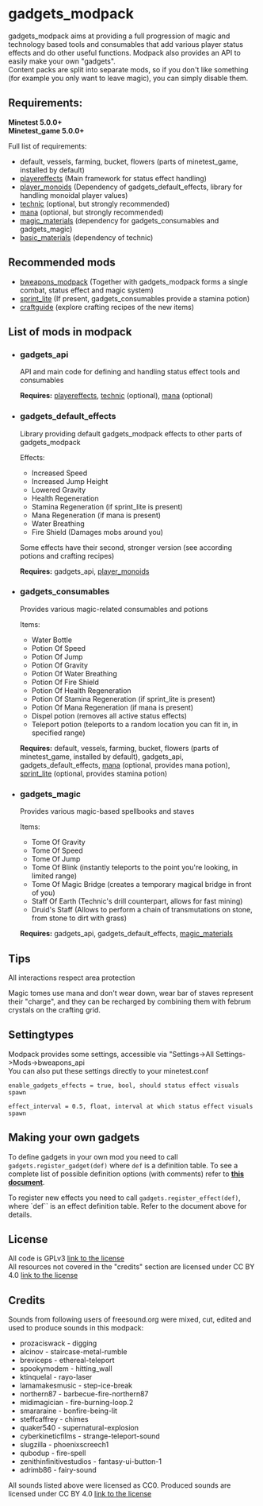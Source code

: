 # gadgets_modpack
gadgets_modpack aims at providing a full progression of magic and technology based tools and consumables that add various player status effects and do other useful functions. Modpack also provides an API to easily make your own "gadgets".  
Content packs are split into separate mods, so if you don't like something (for example you only want to leave magic), you can simply disable them.  

## Requirements:

**Minetest 5.0.0+**  
**Minetest_game 5.0.0+**  

Full list of requirements:

- default, vessels, farming, bucket, flowers (parts of minetest_game, installed by default)
- [playereffects](https://repo.or.cz/minetest_playereffects.git) (Main framework for status effect handling)
- [player_monoids](https://github.com/minetest-mods/player_monoids) (Dependency of gadgets_default_effects, library for handling monoidal player values)
- [technic](https://github.com/minetest-mods/technic) (optional, but strongly recommended)
- [mana](https://repo.or.cz/minetest_mana.git) (optional, but strongly recommended)
- [magic_materials](https://github.com/ClockGen/magic_materials) (dependency for gadgets_consumables and gadgets_magic)
- [basic_materials](https://gitlab.com/VanessaE/basic_materials) (dependency of technic)

## Recommended mods

- [bweapons_modpack](https://github.com/ClockGen/bweapons_modpack) (Together with gadgets_modpack forms a single combat, status effect and magic system)
- [sprint_lite](https://github.com/ClockGen/sprint_lite) (If present, gadgets_consumables provide a stamina potion)
- [craftguide](https://github.com/minetest-mods/craftguide) (explore crafting recipes of the new items)

## List of mods in modpack
- ### gadgets_api

    API and main code for defining and handling status effect tools and consumables

    **Requires:** [playereffects](https://repo.or.cz/minetest_playereffects.git), [technic](https://github.com/minetest-mods/technic) (optional), [mana](https://repo.or.cz/minetest_mana.git) (optional)

- ### gadgets_default_effects

    Library providing default gadgets_modpack effects to other parts of gadgets_modpack

    Effects:

    - Increased Speed
    - Increased Jump Height
    - Lowered Gravity
    - Health Regeneration
    - Stamina Regeneration (if sprint_lite is present)
    - Mana Regeneration (if mana is present)
    - Water Breathing
    - Fire Shield (Damages mobs around you)

    Some effects have their second, stronger version (see according potions and crafting recipes)

    **Requires:** gadgets_api, [player_monoids](https://github.com/minetest-mods/player_monoids)

- ### gadgets_consumables

    Provides various magic-related consumables and potions

    Items:

    - Water Bottle
    - Potion Of Speed
    - Potion Of Jump
    - Potion Of Gravity
    - Potion Of Water Breathing
    - Potion Of Fire Shield
    - Potion Of Health Regeneration
    - Potion Of Stamina Regeneration (if sprint_lite is present)
    - Potion Of Mana Regeneration (if mana is present)
    - Dispel potion (removes all active status effects)
    - Teleport potion (teleports to a random location you can fit in, in specified range)

    **Requires:** default, vessels, farming, bucket, flowers (parts of minetest_game, installed by default), gadgets_api, gadgets_default_effects, [mana](https://repo.or.cz/minetest_mana.git) (optional, provides mana potion), [sprint_lite](https://github.com/ClockGen/sprint_lite) (optional, provides stamina potion)

- ### gadgets_magic

    Provides various magic-based spellbooks and staves

    Items:

    - Tome Of Gravity
    - Tome Of Speed
    - Tome Of Jump
    - Tome Of Blink (instantly teleports to the point you're looking, in limited range)
    - Tome Of Magic Bridge (creates a temporary magical bridge in front of you)
    - Staff Of Earth (Technic's drill counterpart, allows for fast mining)
    - Druid's Staff (Allows to perform a chain of transmutations on stone, from stone to dirt with grass)

    **Requires:** gadgets_api, gadgets_default_effects, [magic_materials](https://github.com/ClockGen/magic_materials)

## Tips

All interactions respect area protection

Magic tomes use mana and don't wear down, wear bar of staves represent their "charge", and they can be recharged by combining them with februm crystals on the crafting grid.

## Settingtypes
Modpack provides some settings, accessible via "Settings->All Settings->Mods->bweapons_api  
You can also put these settings directly to your minetest.conf

```
enable_gadgets_effects = true, bool, should status effect visuals spawn

effect_interval = 0.5, float, interval at which status effect visuals spawn
```

## Making your own gadgets
To define gadgets in your own mod you need to call `gadgets.register_gadget(def)`
where `def` is a definition table. To see a complete list of possible definition options (with comments)
refer to **[this document](gadgets_api/documentation.txt)**.

To register new effects you need to call `gadgets.register_effect(def)`, where `def`` is an effect definition table. Refer to the document above for details.

## License
All code is GPLv3 [link to the license](https://www.gnu.org/licenses/gpl-3.0.en.html)  
All resources not covered in the "credits" section are licensed under CC BY 4.0 [link to the license](https://creativecommons.org/licenses/by/4.0/legalcode)  

## Credits
Sounds from following users of freesound.org were mixed, cut, edited and used to produce sounds in this modpack:

- prozaciswack - digging
- alcinov - staircase-metal-rumble
- breviceps - ethereal-teleport
- spookymodem - hitting_wall
- ktinquelal - rayo-laser
- lamamakesmusic - step-ice-break
- northern87 - barbecue-fire-northern87
- midimagician - fire-burning-loop.2
- smararaine - bonfire-being-lit
- steffcaffrey - chimes
- quaker540 - supernatural-explosion
- cyberkineticfilms - strange-teleport-sound
- slugzilla - phoenixscreech1
- qubodup - fire-spell
- zenithinfinitivestudios - fantasy-ui-button-1
- adrimb86 - fairy-sound

All sounds listed above were licensed as CC0. Produced sounds are licensed under CC BY 4.0 [link to the license](https://creativecommons.org/licenses/by/4.0/legalcode)